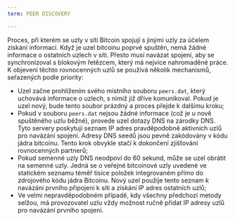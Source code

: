 ```yaml
---
term: PEER DISCOVERY

---
```

Proces, při kterém se uzly v síti Bitcoin spojují s jinými uzly za účelem získání informací. Když je uzel bitcoinu poprvé spuštěn, nemá žádné informace o ostatních uzlech v síti. Přesto musí navázat spojení, aby se synchronizoval s blokovým řetězcem, který má nejvíce nahromaděné práce. K objevení těchto rovnocenných uzlů se používá několik mechanismů, seřazených podle priority:


- Uzel začne prohlížením svého místního souboru `peers.dat`, který uchovává informace o uzlech, s nimiž již dříve komunikoval. Pokud je uzel nový, bude tento soubor prázdný a proces přejde k dalšímu kroku;
- Pokud v souboru `peers.dat` nejsou žádné informace (což je u nově spuštěného uzlu běžné), provede uzel dotazy DNS na zárodky DNS. Tyto servery poskytují seznam IP adres pravděpodobně aktivních uzlů pro navázání spojení. Adresy DNS seedů jsou pevně zakódovány v kódu jádra bitcoinu. Tento krok obvykle stačí k dokončení zjišťování rovnocenných partnerů;
- Pokud semenné uzly DNS neodpoví do 60 sekund, může se uzel obrátit na semenné uzly. Jedná se o veřejné bitcoinové uzly uvedené ve statickém seznamu téměř tisíce položek integrovaném přímo do zdrojového kódu jádra Bitcoinu. Nový uzel použije tento seznam k navázání prvního připojení k síti a získání IP adres ostatních uzlů;
- Ve velmi nepravděpodobném případě, kdy všechny předchozí metody selžou, má provozovatel uzlu vždy možnost ručně přidat IP adresy uzlů pro navázání prvního spojení.